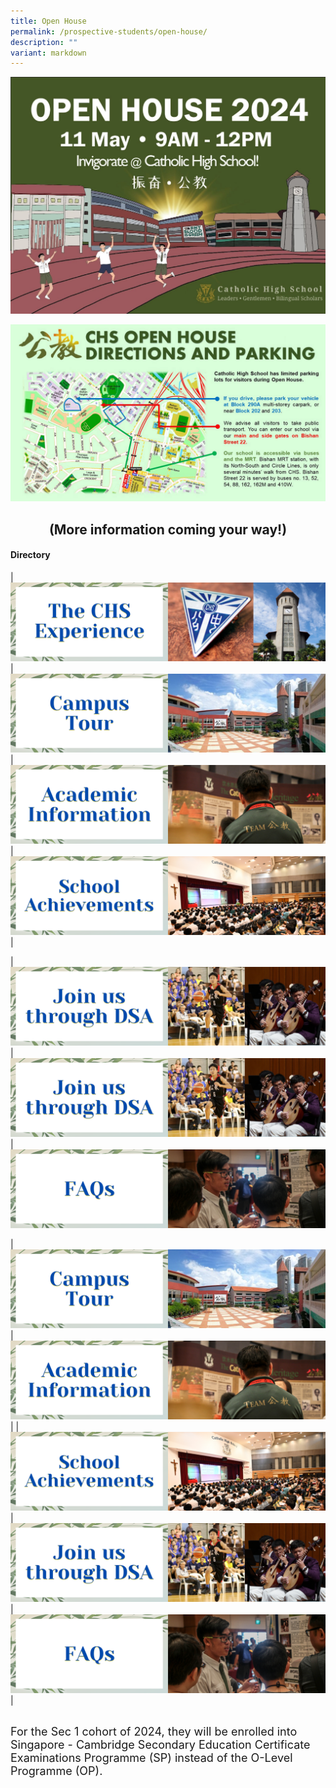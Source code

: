 ```yaml
---
title: Open House
permalink: /prospective-students/open-house/
description: ""
variant: markdown
---
```

![](/images/Open_House_2024.jpg)

![](/images/CHS_Direction_and_parking.jpg)

## <center>(More information coming your way!)</center>

#### Directory
|[![](/images/oh2.png)](/chs-experience/)|[![](/images/oh3.png)](/about/Our-CHS-Campus/) | [![](/images/oh5.png)](/chs-academic-info/) | [![](/images/oh6.png)](/secondary/awards-and-achievements/academic-achievements/) |

|[![](/images/oh7.png)](/prospective-students/Sec-Admission/direct-school-admission/)| [![](/images/oh7.png)](/prospective-students/Sec-Admission/direct-school-admission/)  |[![](/images/oh8.png)](/secondary/faqs/)

 |[![](/images/oh3.png)](/about/Our-CHS-Campus/)|  [![](/images/oh5.png)](/chs-academic-info/)|
|[![](/images/oh6.png)](/secondary/awards-and-achievements/academic-achievements/)| [![](/images/oh7.png)](/prospective-students/Sec-Admission/direct-school-admission/)| [![](/images/oh8.png)](/secondary/faqs/)|
 
<br>
<font size="4">For the Sec 1 cohort of 2024, they will be enrolled into Singapore - Cambridge Secondary Education Certificate Examinations Programme (SP) instead of the O-Level Programme (OP).</font>